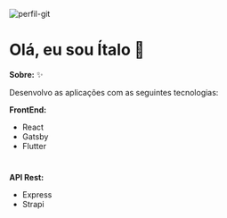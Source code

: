 ![perfil-git](https://user-images.githubusercontent.com/53658838/99437026-a1fe6d00-28f0-11eb-8954-398f8705f93a.png)

# Olá, eu sou Ítalo 👋

**Sobre:** ✨

Desenvolvo as aplicações com as seguintes tecnologias:

**FrontEnd:**
  - React
  - Gatsby
  - Flutter
#
    
**API Rest:**
  - Express
  - Strapi
